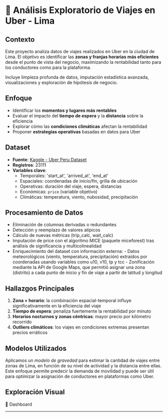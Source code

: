 # 🚗 Análisis Exploratorio de Viajes en Uber - Lima 

## Contexto
Este proyecto analiza datos de viajes realizados en Uber en la ciudad de Lima. El objetivo es identificar las **zonas y franjas horarias más eficientes** desde el punto de vista del negocio, maximizando la rentabilidad tanto para los conductores como para la plataforma.

Incluye limpieza profunda de datos, imputación estadística avanzada, visualizaciones y exploración de hipótesis de negocio.

## Enfoque
- Identificar los **momentos y lugares más rentables**
- Evaluar el impacto del **tiempo de espera** y la **distancia** sobre la eficiencia
- Explorar cómo las **condiciones climáticas** afectan la rentabilidad
- Proponer **estrategias operativas** basadas en datos para Uber

## Dataset
- **Fuente**: [Kaggle - Uber Peru Dataset]([https://www.kaggle.com/datasets/marcusrb/uber-peru-dataset](https://www.kaggle.com/datasets/marcusrb/uber-peru-dataset))
- **Registros**: 23111
- **Variables clave**:
  - Temporales: 'start_at', 'arrived_at', 'end_at'
  - Espaciales: coordenadas de inicio/fin, grilla de ubicación
  - Operativas: duración del viaje, espera, distancias
  - Económicas: `price` (variable objetivo)
  - Climáticas: temperatura, viento, nubosidad, precipitación

## Procesamiento de Datos
- Eliminación de columnas derivadas o redundantes
- Detección y reemplazo de valores atípicos
- Cálculo de nuevas métricas (trip_calc, wait_calc)
- Imputación de price con el algoritmo MICE (paquete miceforest) tras análisis de significancia y multicolinealidad
- Enriquecimiento del dataset con información externa:
      - Datos meteorológicos (viento, temperatura, precipitación) extraídos por coordenadas usando variables como u10, v10, tp y tcc
      - Zonificación mediante la API de Google Maps, que permitió asignar una zona (distrito) a cada punto de inicio y fin de viaje a partir de latitud y longitud

## Hallazgos Principales
1. **Zona + horario**: la combinación espacial-temporal influye significativamente en la eficiencia del viaje
2. **Tiempo de espera**: penaliza fuertemente la rentabilidad por minuto
3. **Horarios nocturnos y zonas céntricas**: mayor precio por kilómetro recorrido
4. **Outliers climáticos**: los viajes en condiciones extremas presentan precios erráticos

## Modelos Utilizados
Aplicamos un *modelo de gravedad* para estimar la cantidad de viajes entre zonas de Lima, en función de su nivel de actividad y la distancia entre ellas. Este enfoque permite predecir la demanda de movilidad y puede ser útil para optimizar la asignación de conductores en plataformas como Uber.

## Exploración Visual
🔗 Dashboard

---


